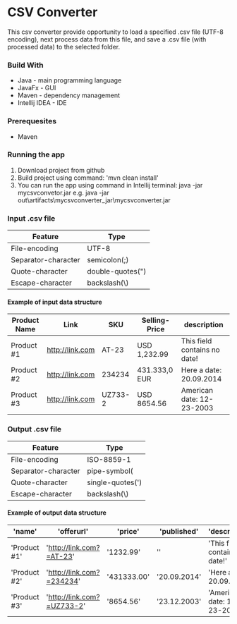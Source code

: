 # CSV Converter #

This csv converter provide opportunity to load a specified .csv file (UTF-8 encoding), next process data from 
this file, and save a .csv file (with processed data) to the selected folder.

### Build With ###
* Java - main programming language
* JavaFx - GUI
* Maven - dependency management
* Intellij IDEA - IDE

### Prerequesites ###
* Maven

### Running the app ###
1. Download project from github
2. Build project using command: 'mvn clean install'
3. You can run the app using command in Intellij terminal: 
    java -jar <relative path>mycsvconvetor.jar
    e.g. java -jar out\artifacts\mycsvconverter_jar\mycsvconverter.jar


### Input .csv file ###

   Feature          |    Type
------------------- | ------------------
File-encoding       | UTF-8
Separator-character | semicolon(;)
Quote-character     | double-quotes(")
Escape-character    | backslash(\\)

#### Example of input data structure ####

   Product Name     |    Link           | SKU      |Selling-Price | description                 |
------------------- | ------------------|----------|--------------|-----------------------------|
Product #1          | http://link.com   |AT-23     |USD 1,232.99  |This field contains no date! |
Product #2          | http://link.com   |234234    |431.333,0 EUR |Here a date: 20.09.2014      |
Product #3          | http://link.com   |UZ733-2   |USD 8654.56   |American date: 12-23-2003    |


### Output .csv file ###

   Feature          |    Type
------------------- | ------------------
File-encoding       | ISO-8859-1
Separator-character | pipe-symbol(|)
Quote-character     | single-quotes(\')
Escape-character    | backslash(\\)

#### Example of output data structure ####

   'name'     |    'offerurl'              | 'price'    |'published'   | 'description'                 |
------------- | ---------------------------|------------|--------------|-------------------------------|
'Product #1'  | 'http://link.com?=AT-23'   | '1232.99'  |''            |'This field contains no date!' |
'Product #2'  | 'http://link.com?=234234'  | '431333.00'|'20.09.2014'  |'Here a date: 20.09.2014'      |
'Product #3'  | 'http://link.com?=UZ733-2' | '8654.56'  |'23.12.2003'  |'American date: 12-23-2003'    |